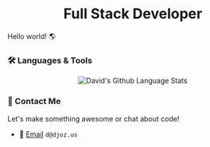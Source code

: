 <h1 align="center">Full Stack Developer</h1>

Hello world! 🌎

### 🛠️ Languages & Tools
<div align="center">
    <img alt="David's Github Language Stats" src="https://github-readme-stats.vercel.app/api/top-langs/?username=Unit2795&layout=compact"/>
</div>

### 📡 Contact Me
Let's make something awesome or chat about code!
- 📧 [Email](mailto:d@djoz.us) `d@djoz.us`


